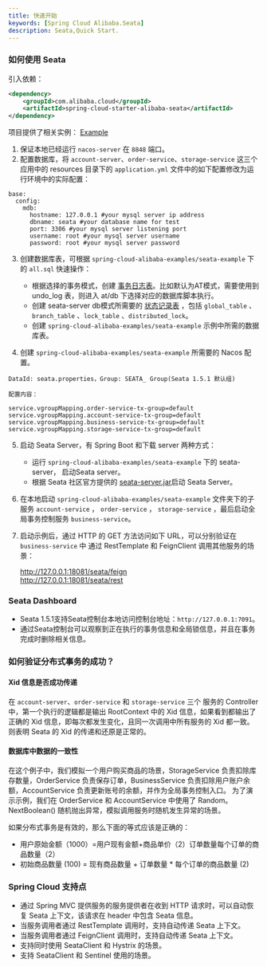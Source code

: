 ```yaml
---
title: 快速开始
keywords: [Spring Cloud Alibaba.Seata]
description: Seata,Quick Start.
---
```


### 如何使用 Seata

引入依赖：

```xml
<dependency>
    <groupId>com.alibaba.cloud</groupId>
    <artifactId>spring-cloud-starter-alibaba-seata</artifactId>
</dependency>
```

项目提供了相关实例： [Example](https://github.com/alibaba/spring-cloud-alibaba/tree/2.2.x/spring-cloud-alibaba-examples/seata-example)

1. 保证本地已经运行 `nacos-server` 在 `8848` 端口。
2. 配置数据库，将 `account-server`、`order-service`、`storage-service` 这三个应用中的 resources 目录下的 `application.yml` 文件中的如下配置修改为运行环境中的实际配置：

  ```properties
  base:
    config:
      mdb:
        hostname: 127.0.0.1 #your mysql server ip address
        dbname: seata #your database name for test
        port: 3306 #your mysql server listening port
        username: root #your mysql server username
        password: root #your mysql server password
  ```

3. 创建数据库表，可根据 `spring-cloud-alibaba-examples/seata-example` 下的 `all.sql` 快速操作：

    - 根据选择的事务模式，创建 [事务日志表](https://github.com/seata/seata/tree/develop/script/client)。比如默认为AT模式，需要使用到 undo_log 表，则进入 at/db 下选择对应的数据库脚本执行。
    - 创建 seata-server db模式所需要的 [状态记录表](https://github.com/seata/seata/tree/develop/script/server/db) ，包括 `global_table` 、`branch_table` 、`lock_table` 、`distributed_lock`。
    - 创建 `spring-cloud-alibaba-examples/seata-example` 示例中所需的数据库表。

4. 创建 `spring-cloud-alibaba-examples/seata-example` 所需要的 Nacos 配置。

  ```properties
  DataId: seata.properties，Group: SEATA_ Group(Seata 1.5.1 默认组)  

  配置内容：

  service.vgroupMapping.order-service-tx-group=default
  service.vgroupMapping.account-service-tx-group=default
  service.vgroupMapping.business-service-tx-group=default
  service.vgroupMapping.storage-service-tx-group=default
  ```

5. 启动 Seata Server，有 Spring Boot 和下载 server 两种方式：

    - 运行 `spring-cloud-alibaba-examples/seata-example` 下的 seata-server， 启动Seata server。
    - 根据 Seata 社区官方提供的 [seata-server.jar](https://seata.io/zh-cn/docs/ops/deploy-guide-beginner.html)启动 Seata Server。

6. 在本地启动 `spring-cloud-alibaba-examples/seata-example` 文件夹下的子服务 `account-service` ， `order-service` ， `storage-service` ，最后启动全局事务控制服务 `business-service`。

7. 启动示例后，通过 HTTP 的 GET 方法访问如下 URL，可以分别验证在 `business-service` 中 通过 RestTemplate 和 FeignClient 调用其他服务的场景：

   http://127.0.0.1:18081/seata/feign  
   http://127.0.0.1:18081/seata/rest

### Seata Dashboard

- Seata 1.5.1支持Seata控制台本地访问控制台地址：`http://127.0.0.1:7091`。
- 通过Seata控制台可以观察到正在执行的事务信息和全局锁信息，并且在事务完成时删除相关信息。


### 如何验证分布式事务的成功？
#### Xid 信息是否成功传递

在 `account-server`、`order-service` 和 `storage-service` 三个 服务的 Controller 中，第一个执行的逻辑都是输出 RootContext 中的 Xid 信息，如果看到都输出了正确的 Xid 信息，即每次都发生变化，且同一次调用中所有服务的 Xid 都一致。则表明 Seata 的 Xid 的传递和还原是正常的。

#### 数据库中数据的一致性

在这个例子中，我们模拟一个用户购买商品的场景，StorageService 负责扣除库存数量，OrderService 负责保存订单，BusinessService 负责扣除用户账户余额，AccountService 负责更新账号的余额，并作为全局事务控制入口。
为了演示示例，我们在 OrderService 和 AccountService 中使用了 Random。NextBoolean() 随机抛出异常，模拟调用服务时随机发生异常的场景。

如果分布式事务是有效的，那么下面的等式应该是正确的：
- 用户原始金额（1000）=用户现有金额+商品单价（2）订单数量每个订单的商品数量（2）
- 初始商品数量 (100) = 现有商品数量 + 订单数量 * 每个订单的商品数量 (2)

### Spring Cloud 支持点
- 通过 Spring MVC 提供服务的服务提供者在收到 HTTP 请求时，可以自动恢复 Seata 上下文，该请求在 header 中包含 Seata 信息。
- 当服务调用者通过 RestTemplate 调用时，支持自动传递 Seata 上下文。
- 当服务调用者通过 FeignClient 调用时，支持自动传递 Seata 上下文。
- 支持同时使用 SeataClient 和 Hystrix 的场景。
- 支持 SeataClient 和 Sentinel 使用的场景。
